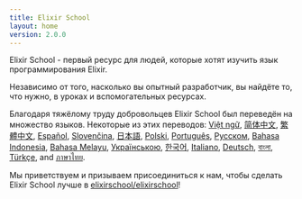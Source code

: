 ```yaml
---
title: Elixir School
layout: home
version: 2.0.0
---
```


Elixir School - первый ресурс для людей, которые хотят изучить язык программирования Elixir.

Независимо от того, насколько вы опытный разработчик, вы найдёте то, что нужно, в уроках и вспомогательных ресурсах.

Благодаря тяжёлому труду добровольцев Elixir School был переведён на множество языков. Некоторые из этих переводов: [Việt ngữ][vi], [简体中文][zh-hans], [繁體中文][zh-hant], [Español][es], [Slovenčina][sk], [日本語][ja], [Polski][pl], [Português][pt], [Русском][ru], [Bahasa Indonesia][id], [Bahasa Melayu][ms], [Українською][uk], [한국어][ko], [Italiano][it], [Deutsch][de], [বাংলা][bn], [Türkçe][tr], and [ภาษาไทย][th].

Мы приветствуем и призываем присоединиться к нам, чтобы сделать Elixir School лучше в [elixirschool/elixirschool](https://github.com/elixirschool/elixirschool)!

  [es]: /es/
  [it]: /it/
  [ja]: /ja/
  [ko]: /ko/
  [pl]: /pl/
  [pt]: /pt/
  [ru]: /ru/
  [sk]: /sk/
  [vi]: /vi/
  [id]: /id/
  [ms]: /ms/
  [uk]: /uk/
  [de]: /de/
  [bn]: /bn/
  [tr]: /tr/
  [th]: /th/
  [zh-hans]: /zh-hans/
  [zh-hant]: /zh-hant/
